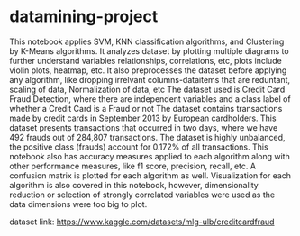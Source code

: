 # datamining-project
This notebook applies SVM, KNN classification algorithms, and Clustering by K-Means algorithms.
It analyzes dataset by plotting multiple diagrams to further understand variables relationships, correlations, etc, plots include violin plots, heatmap, etc. 
It also preprocesses the dataset before applying any algorithm, like dropping irrelvant columns-dataitems that are reduntant, scaling of data, Normalization of data, etc
The dataset used is Credit Card Fraud Detection, where there are independent variables and a class label of whether a Credit Card is a Fraud or not
The dataset contains transactions made by credit cards in September 2013 by European cardholders.
This dataset presents transactions that occurred in two days, where we have 492 frauds out of 284,807 transactions. The dataset is highly unbalanced, the positive class (frauds) account for 0.172% of all transactions.
This notebook also has accuracy measures applied to each algorithm along with other performance measures, like f1 score, precision, recall, etc. 
A confusion matrix is plotted for each algorithm as well. 
Visualization for each algorithm is also covered in this notebook, however, dimensionality reduction or selection of strongly correlated variables were used as the data dimensions were too big to plot.

dataset link: https://www.kaggle.com/datasets/mlg-ulb/creditcardfraud
